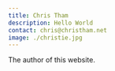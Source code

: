 ```yaml
---
title: Chris Tham
description: Hello World
contact: chris@christham.net
image: ./christie.jpg
---
```

The author of this website.
